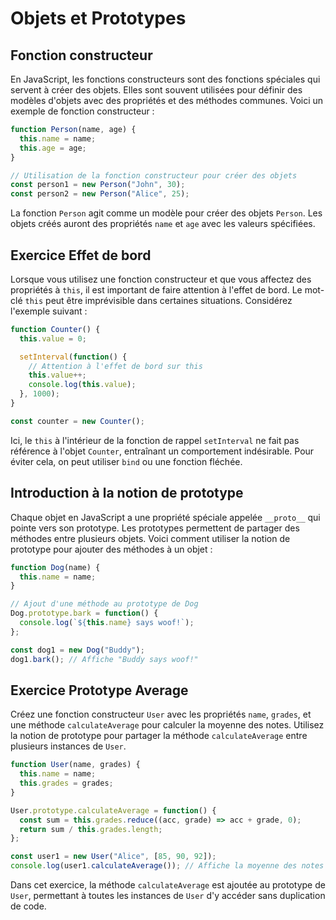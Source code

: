 # Objets et Prototypes

## Fonction constructeur

En JavaScript, les fonctions constructeurs sont des fonctions spéciales qui servent à créer des objets. Elles sont souvent utilisées pour définir des modèles d'objets avec des propriétés et des méthodes communes. Voici un exemple de fonction constructeur :

```javascript
function Person(name, age) {
  this.name = name;
  this.age = age;
}

// Utilisation de la fonction constructeur pour créer des objets
const person1 = new Person("John", 30);
const person2 = new Person("Alice", 25);
```

La fonction `Person` agit comme un modèle pour créer des objets `Person`. Les objets créés auront des propriétés `name` et `age` avec les valeurs spécifiées.

## Exercice Effet de bord

Lorsque vous utilisez une fonction constructeur et que vous affectez des propriétés à `this`, il est important de faire attention à l'effet de bord. Le mot-clé `this` peut être imprévisible dans certaines situations. Considérez l'exemple suivant :

```js
function Counter() {
  this.value = 0;

  setInterval(function() {
    // Attention à l'effet de bord sur this
    this.value++;
    console.log(this.value);
  }, 1000);
}

const counter = new Counter();
```

Ici, le `this` à l'intérieur de la fonction de rappel `setInterval` ne fait pas référence à l'objet `Counter`, entraînant un comportement indésirable. Pour éviter cela, on peut utiliser `bind` ou une fonction fléchée.

## Introduction à la notion de prototype

Chaque objet en JavaScript a une propriété spéciale appelée `__proto__` qui pointe vers son prototype. Les prototypes permettent de partager des méthodes entre plusieurs objets. Voici comment utiliser la notion de prototype pour ajouter des méthodes à un objet :

```javascript
function Dog(name) {
  this.name = name;
}

// Ajout d'une méthode au prototype de Dog
Dog.prototype.bark = function() {
  console.log(`${this.name} says woof!`);
};

const dog1 = new Dog("Buddy");
dog1.bark(); // Affiche "Buddy says woof!"
```

## Exercice Prototype Average

Créez une fonction constructeur `User` avec les propriétés `name`, `grades`, et une méthode `calculateAverage` pour calculer la moyenne des notes. Utilisez la notion de prototype pour partager la méthode `calculateAverage` entre plusieurs instances de `User`.

```javascript
function User(name, grades) {
  this.name = name;
  this.grades = grades;
}

User.prototype.calculateAverage = function() {
  const sum = this.grades.reduce((acc, grade) => acc + grade, 0);
  return sum / this.grades.length;
};

const user1 = new User("Alice", [85, 90, 92]);
console.log(user1.calculateAverage()); // Affiche la moyenne des notes de Alice
```

Dans cet exercice, la méthode `calculateAverage` est ajoutée au prototype de `User`, permettant à toutes les instances de `User` d'y accéder sans duplication de code.
